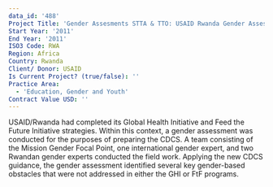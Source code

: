 ```yaml
---
data_id: '488'
Project Title: 'Gender Assesments STTA & TTO: USAID Rwanda Gender Assessment (TDY 110)'
Start Year: '2011'
End Year: '2011'
ISO3 Code: RWA
Region: Africa
Country: Rwanda
Client/ Donor: USAID
Is Current Project? (true/false): ''
Practice Area:
  - 'Education, Gender and Youth'
Contract Value USD: ''
---
```

USAID/Rwanda had completed its Global Health Initiative and Feed the Future Initiative strategies. Within this context, a gender assessment was conducted for the purposes of preparing the CDCS. A team consisting of the Mission Gender Focal Point, one international gender expert, and two Rwandan gender experts conducted the field work. Applying the new CDCS guidance, the gender assessment identified several key gender-based obstacles that were not addressed in either the GHI or FtF programs.